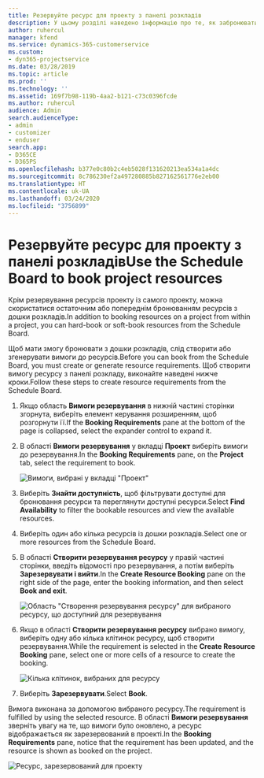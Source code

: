 ```yaml
---
title: Резервуйте ресурс для проекту з панелі розкладів
description: У цьому розділі наведено інформацію про те, як забронювати ресурси.
author: ruhercul
manager: kfend
ms.service: dynamics-365-customerservice
ms.custom:
- dyn365-projectservice
ms.date: 03/28/2019
ms.topic: article
ms.prod: ''
ms.technology: ''
ms.assetid: 169f7b98-119b-4aa2-b121-c73c0396fcde
ms.author: ruhercul
audience: Admin
search.audienceType:
- admin
- customizer
- enduser
search.app:
- D365CE
- D365PS
ms.openlocfilehash: b377e0c80b2c4eb5028f131620213ea534a1a4dc
ms.sourcegitcommit: 8c786230ef2a497280885b827162561776e2eb00
ms.translationtype: HT
ms.contentlocale: uk-UA
ms.lasthandoff: 03/24/2020
ms.locfileid: "3756899"
---
```

# <a name="use-the-schedule-board-to-book-project-resources"></a><span data-ttu-id="16b71-103">Резервуйте ресурс для проекту з панелі розкладів</span><span class="sxs-lookup"><span data-stu-id="16b71-103">Use the Schedule Board to book project resources</span></span>

<span data-ttu-id="16b71-104">Крім резервування ресурсів проекту із самого проекту, можна скористатися остаточним або попереднім бронюванням ресурсів з дошки розкладів.</span><span class="sxs-lookup"><span data-stu-id="16b71-104">In addition to booking resources on a project from within a project, you can hard-book or soft-book resources from the Schedule Board.</span></span>

<span data-ttu-id="16b71-105">Щоб мати змогу бронювати з дошки розкладів, слід створити або згенерувати вимоги до ресурсів.</span><span class="sxs-lookup"><span data-stu-id="16b71-105">Before you can book from the Schedule Board, you must create or generate resource requirements.</span></span> <span data-ttu-id="16b71-106">Щоб створити вимогу ресурсу з панелі розкладу, виконайте наведені нижче кроки.</span><span class="sxs-lookup"><span data-stu-id="16b71-106">Follow these steps to create resource requirements from the Schedule Board.</span></span>

1. <span data-ttu-id="16b71-107">Якщо область **Вимоги резервування** в нижній частині сторінки згорнута, виберіть елемент керування розширенням, щоб розгорнути її.</span><span class="sxs-lookup"><span data-stu-id="16b71-107">If the **Booking Requirements** pane at the bottom of the page is collapsed, select the expander control to expand it.</span></span>
2. <span data-ttu-id="16b71-108">В області **Вимоги резервування** у вкладці **Проект** виберіть вимоги до резервування.</span><span class="sxs-lookup"><span data-stu-id="16b71-108">In the **Booking Requirements** pane, on the **Project** tab, select the requirement to book.</span></span>

    ![Вимоги, вибрані у вкладці "Проект"](media/Resource-Management-image73.png)

3. <span data-ttu-id="16b71-110">Виберіть **Знайти доступність**, щоб фільтрувати доступні для бронювання ресурси та переглянути доступні ресурси.</span><span class="sxs-lookup"><span data-stu-id="16b71-110">Select **Find Availability** to filter the bookable resources and view the available resources.</span></span> 
4. <span data-ttu-id="16b71-111">Виберіть один або кілька ресурсів із дошки розкладів.</span><span class="sxs-lookup"><span data-stu-id="16b71-111">Select one or more resources from the Schedule Board.</span></span> 
5. <span data-ttu-id="16b71-112">В області **Створити резервування ресурсу** у правій частині сторінки, введіть відомості про резервування, а потім виберіть **Зарезервувати і вийти**.</span><span class="sxs-lookup"><span data-stu-id="16b71-112">In the **Create Resource Booking** pane on the right side of the page, enter the booking information, and then select **Book and exit**.</span></span>

    ![Область "Створення резервування ресурсу" для вибраного ресурсу, що доступний для резервування](media/Resource-Management-image74.png)

6. <span data-ttu-id="16b71-114">Якщо в області **Створити резервування ресурсу** вибрано вимогу, виберіть одну або кілька клітинок ресурсу, щоб створити резервування.</span><span class="sxs-lookup"><span data-stu-id="16b71-114">While the requirement is selected in the **Create Resource Booking** pane, select one or more cells of a resource to create the booking.</span></span>

    ![Кілька клітинок, вибраних для ресурсу](media/Resource-Management-image75.png)

7. <span data-ttu-id="16b71-116">Виберіть **Зарезервувати**.</span><span class="sxs-lookup"><span data-stu-id="16b71-116">Select **Book**.</span></span>

<span data-ttu-id="16b71-117">Вимога виконана за допомогою вибраного ресурсу.</span><span class="sxs-lookup"><span data-stu-id="16b71-117">The requirement is fulfilled by using the selected resource.</span></span> <span data-ttu-id="16b71-118">В області **Вимоги резервування** зверніть увагу на те, що вимоги було оновлено, а ресурс відображається як зарезервований в проекті.</span><span class="sxs-lookup"><span data-stu-id="16b71-118">In the **Booking Requirements** pane, notice that the requirement has been updated, and the resource is shown as booked on the project.</span></span>

![Ресурс, зарезервований для проекту](media/Resource-Management-image76.png)
